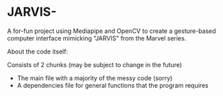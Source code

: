 # JARVIS-
A for-fun project using Mediapipe and OpenCV to create a gesture-based computer interface mimicking "JARVIS" from the Marvel series.


About the code itself:

Consists of 2 chunks (may be subject to change in the future) 

- The main file with a majority of the messy code (sorry)
- A dependencies file for general functions that the program requires

